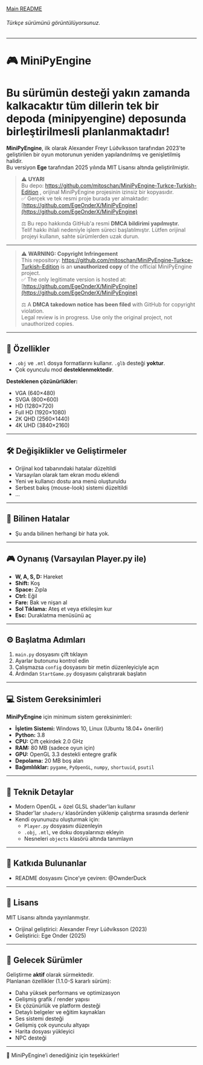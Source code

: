 [Main README](README.md)
###### Türkçe sürümünü görüntülüyorsunuz.
---

# 🎮 MiniPyEngine
# Bu sürümün desteği yakın zamanda kalkacaktır tüm dillerin tek bir depoda  (minipyengine) deposunda birleştirilmesli planlanmaktadır!
**MiniPyEngine**, ilk olarak Alexander Freyr Lúðvíksson tarafından 2023'te geliştirilen bir oyun motorunun yeniden yapılandırılmış ve genişletilmiş halidir.  
Bu versiyon **Ege** tarafından 2025 yılında MIT Lisansı altında geliştirilmiştir.

> ⚠️ **UYARI**  
> Bu depo: https://github.com/mitoschan/MiniPyEngine-Turkce-Turkish-Edition , orijinal MiniPyEngine projesinin izinsiz bir kopyasıdır.  
> ✅ Gerçek ve tek resmi proje burada yer almaktadır:  
> [https://github.com/EgeOnderX/MiniPyEngine](https://github.com/EgeOnderX/MiniPyEngine)  
>
> ⚖️ Bu repo hakkında GitHub'a resmi **DMCA bildirimi yapılmıştır.**  
> Telif hakkı ihlali nedeniyle işlem süreci başlatılmıştır.
> Lütfen orijinal projeyi kullanın, sahte sürümlerden uzak durun.

---

> ⚠️ **WARNING: Copyright Infringement**  
> This repository: https://github.com/mitoschan/MiniPyEngine-Turkce-Turkish-Edition  is an **unauthorized copy** of the official MiniPyEngine project.  
> ✅ The only legitimate version is hosted at:  
> [https://github.com/EgeOnderX/MiniPyEngine](https://github.com/EgeOnderX/MiniPyEngine)  
>
> ⚖️ A **DMCA takedown notice has been filed** with GitHub for copyright violation.  
> Legal review is in progress. Use only the original project, not unauthorized copies.

---

## 🚀 Özellikler

- `.obj` ve `.mtl` dosya formatlarını kullanır. `.glb` desteği **yoktur**.  
- Çok oyunculu mod **desteklenmektedir**.

**Desteklenen çözünürlükler:**
- VGA (640×480)
- SVGA (800×600)
- HD (1280×720)
- Full HD (1920×1080)
- 2K QHD (2560×1440)
- 4K UHD (3840×2160)

---

## 🛠️ Değişiklikler ve Geliştirmeler

- Orijinal kod tabanındaki hatalar düzeltildi  
- Varsayılan olarak tam ekran modu eklendi  
- Yeni ve kullanıcı dostu ana menü oluşturuldu  
- Serbest bakış (mouse-look) sistemi düzeltildi  
- ...

---

## 🐞 Bilinen Hatalar

- Şu anda bilinen herhangi bir hata yok.

---

## 🎮 Oynanış (Varsayılan Player.py ile)

- **W, A, S, D:** Hareket  
- **Shift:** Koş  
- **Space:** Zıpla  
- **Ctrl:** Eğil  
- **Fare:** Bak ve nişan al  
- **Sol Tıklama:** Ateş et veya etkileşim kur  
- **Esc:** Duraklatma menüsünü aç

---

## ⚙️ Başlatma Adımları

1. `main.py` dosyasını çift tıklayın  
2. Ayarlar butonunu kontrol edin  
3. Çalışmazsa `config` dosyasını bir metin düzenleyiciyle açın  
4. Ardından `StartGame.py` dosyasını çalıştırarak başlatın

---

## 💻 Sistem Gereksinimleri

**MiniPyEngine** için minimum sistem gereksinimleri:

- **İşletim Sistemi:** Windows 10, Linux (Ubuntu 18.04+ önerilir)  
- **Python:** 3.8  
- **CPU:** Çift çekirdek 2.0 GHz  
- **RAM:** 80 MB (sadece oyun için)  
- **GPU:** OpenGL 3.3 destekli entegre grafik  
- **Depolama:** 20 MB boş alan  
- **Bağımlılıklar:** `pygame`, `PyOpenGL`, `numpy`, `shortuuid`, `psutil`

---

## 🧪 Teknik Detaylar

- Modern OpenGL + özel GLSL shader'ları kullanır  
- Shader'lar `shaders/` klasöründen yüklenip çalıştırma sırasında derlenir  
- Kendi oyununuzu oluşturmak için:  
  - `Player.py` dosyasını düzenleyin  
  - `.obj`, `.mtl`, ve doku dosyalarınızı ekleyin  
  - Nesneleri `objects` klasörü altında tanımlayın

---

## 🤝 Katkıda Bulunanlar

- README dosyasını Çince’ye çeviren: @OwnderDuck

---

## 📄 Lisans

MIT Lisansı altında yayınlanmıştır.  
- Orijinal geliştirici: Alexander Freyr Lúðvíksson (2023)  
- Geliştirici: Ege Onder (2025)

---

## 🌟 Gelecek Sürümler

Geliştirme **aktif** olarak sürmektedir.  
Planlanan özellikler (1.1.0-S kararlı sürüm):

- Daha yüksek performans ve optimizasyon  
- Gelişmiş grafik / render yapısı  
- Ek çözünürlük ve platform desteği  
- Detaylı belgeler ve eğitim kaynakları  
- Ses sistemi desteği  
- Gelişmiş çok oyunculu altyapı  
- Harita dosyası yükleyici  
- NPC desteği  

---

🎉 MiniPyEngine’i denediğiniz için teşekkürler!

